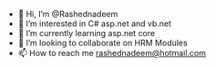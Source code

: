 - 👋 Hi, I’m @Rashednadeem
- 👀 I’m interested in C# asp.net and vb.net
- 🌱 I’m currently learning asp.net core
- 💞️ I’m looking to collaborate on HRM Modules
- 📫 How to reach me rashednadeem@hotmail.com
<!---
Rashednadeem/Rashednadeem is a ✨ special ✨ repository because its `README.md` (this file) appears on your GitHub profile.
You can click the Preview link to take a look at your changes.
--->
